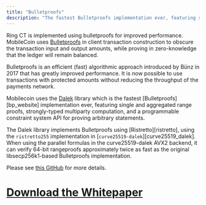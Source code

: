 ```yaml
---
title: "Bulletproofs"
description: "The fastest Bulletproofs implementation ever, featuring single and aggregated range proofs, strongly-typed multiparty computation, and a programmable constraint system API for proving arbitrary statements (under development)."
---
```


Ring CT is implemented using bulletproofs for improved performance. MobileCoin uses [Bulletproofs](https://github.com/dalek-cryptography/bulletproofs) in client transaction construction to obscure the transaction input and output amounts, while proving in zero-knowledge that the ledger will remain balanced. 

Bulletproofs is an efficient (fast) algorithmic approach introduced by Bünz in 2017 that has greatly improved performance. It is now possible to use transactions with protected amounts without reducing the throughput of the payments network. 

Mobilecoin uses the [Dalek](https://github.com/dalek-cryptography/bulletproofs) library which is the fastest [Bulletproofs][bp_website] implementation ever, featuring single and aggregated range proofs, strongly-typed multiparty computation, and a programmable constraint system API for proving arbitrary statements. 

The Dalek library implements Bulletproofs using [Ristretto][ristretto], using the `ristretto255` implementation in
[`curve25519-dalek`][curve25519_dalek]. When using the parallel formulas in the curve25519-dalek AVX2 backend, it can verify 64-bit rangeproofs approximately twice as fast as the original libsecp256k1-based Bulletproofs implementation.

Please see [this GitHub](https://github.com/mobilecoinfoundation/bulletproofs/) for more details.


# [Download the Whitepaper](https://github.com/mobilecoinofficial/developer-portal/blob/main/info/bulletproofs.pdf)

